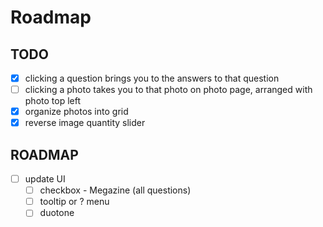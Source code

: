 # Roadmap

## TODO

- [X] clicking a question brings you to the answers to that question
- [ ] clicking a photo takes you to that photo on photo page, arranged with photo top left
- [X] organize photos into grid 
- [X] reverse image quantity slider

## ROADMAP

- [ ] update UI 
  - [ ] checkbox - Megazine (all questions)
  - [ ] tooltip or ? menu
  - [ ] duotone

